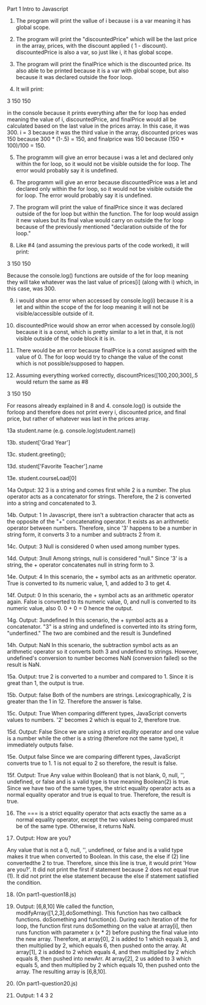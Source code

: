 Part 1 Intro to Javascript

1. The program will print the vallue of i because i is a var meaning it has global scope.

2. The program will print the "discountedPrice" which will be the last price in the array, prices, with the discount applied ( 1 - discount). discountedPrice is also a var, so just like i, it has global scope.

3. The program will print the finalPrice which is the discounted price. Its also able to be printed because it is a var with global scope, but also because it was declared outside the foor loop. 

4. It will print:

3
150
150 

in the console because it prints everything after the for loop has ended meaning the value of i, discountedPrice, and finalPrice would all be calculated based on the last value in the prices array. In this case, it was 300. i = 3 because it was the third value in the array, discounted prices was 150 because 300 * (1-.5) = 150, and finalprice was 150 because (150 * 100)/100 = 150.  

5. The programm will give an error because i was a let and declared only within the for loop, so it would not be visible outside the for loop. The error would probably say it is undefined.

6. The programm will give an error because discountedPrice was a let and declared only within the for loop, so it would not be visible outside the for loop. The error would probably say it is undefined.

7. The program will print the value of finalPrice since it was declared outside of the for loop but within the function. The for loop would assign it new values but its final value would carry on outside the for loop because of the previously mentioned "declaration outside of the for loop."

8. Like #4 (and assuming the previous parts of the code worked), it will print:

3
150
150

Because the console.log() functions are outside of the for loop meaning they will take whatever was the last value of prices[i] (along with i) which, in this case, was 300. 

9. i would show an error when accessed by console.log(i) because it is a let and within the scope of the for loop meaning it will not be visible/accessible outside of it. 

10. discountedPrice would show an error when accessed by console.log(i) because it is a const, which is pretty similar to a let in that, it is not visible outside of the code block it is in.

11. There would be an error because finalPrice is a const assigned with the value of 0. The for loop would try to change the value of the const which is not possible/supposed to happen. 

12. Assuming everything worked correctly, discountPrices([100,200,300],.5 would return the same as #8

3
150
150

For reasons already explained in 8 and 4. console.log() is outside the forloop and therefore does not print every i, discounted price, and final price, but rather of whatever was last in the prices array.

13a student.name (e.g. console.log(student.name))

13b. student['Grad Year']

13c. student.greeting();

13d. student['Favorite Teacher'].name

13e. student.courseLoad[0]

14a Output: 32
3 is a string and comes first while 2 is a number. The plus operator acts as a concatenator for strings. Therefore, the 2 is converted into a string and concatenated to 3. 

14b. Output: 1
In Javascript, there isn't a subtraction character that acts as the opposite of the "+" concatenating operator. It exists as an arithmetic operator between numbers. Therefore, since '3' happens to be a number in string form, it converts 3 to a number and subtracts 2 from it. 

14c. Output: 3
Null is considered 0 when used among number types.

14d. Output: 3null
Among strings, null is considered "null." Since '3' is a string, the + operator concatenates null in string form to 3.

14e. Output: 4
In this scenario, the + symbol acts as an arithmetic operator. True is converted to its numeric value, 1, and added to 3 to get 4.

14f. Output: 0
In this scenario, the + symbol acts as an arithmetic operator again. False is converted to its numeric value, 0, and null is converted to its numeric value, also 0.
0 + 0 = 0 hence the output.

14g. Output: 3undefined
In this scenario, the + symbol acts as a concatenator. "3" is a string and undefined is converted into its string form, "underfined." The two are combined and the result is 3undefined

14h. Output: NaN
In this scenario, the subtraction symbol acts as an arithmetic operator so it converts both 3 and undefined to strings. However, undefined's conversion to number becomes NaN (conversion failed) so the result is NaN.

15a. Output: true
2 is converted to a number and compared to 1. Since it is great than 1, the output is true.

15b. Output: false
Both of the numbers are strings. Lexicographically, 2 is greater than the 1 in 12. Therefore the answer is false.

15c. Output: True
When comparing different types, JavaScript converts values to numbers. '2' becomes 2 which is equal to 2, therefore true.

15d. Output: False
Since we are using a strict equlity operator and one value is a number while the other is a string (therefore not the same type), it immediately outputs false.

15e. Output false
Since we are comparing different types, JavaScript converts true to 1. 1 is not equal to 2 so therefore, the result is false. 

15f. Output: True
Any value within Boolean() that is not blank, 0, null, '', undefined, or false and is a valid type is true meaning Boolean(2) is true. Since we have two of the same types, the strict equality operator acts as a normal equality operator and true is equal to true. Therefore, the result is true. 

16. The === is a strict equality operator that acts exactly the same as a normal equality operator, except the two values being compared must be of the same type. Otherwise, it returns NaN. 

17. Output: How are you?

Any value that is not a 0, null, '', undefined, or false and is a valid type makes it true when converted to Boolean. In this case, the else if (2) line convertedthe 2 to true. Therefore, since this line is true, it would print 'How are you?'. It did not print the first if statement because 2 does not equal true (1). It did not print the else statement because the else if statement satisfied the condition.

18. (On part1-question18.js)

19. Output: [6,8,10]
We called the function, modifyArray([1,2,3],doSomething). This function has two callback functions. doSomething and function(x). During each iteration of the for loop, the function first runs doSomething on the value at array[i], then runs function with parameter x (x * 2) before pushing the final value into the new array. Therefore, at array[0], 2 is added to 1 which equals 3, and then multiplied by 2, which equals 6, then pushed onto the array. At array[1], 2 is added to 2 which equals 4, and then multiplied by 2 which equals 8, then pushed into newArr. At array[2], 2 us added to 3 which equals 5, and then multiplied by 2 which equals 10, then pushed onto the array. The resulting array is [6,8,10]. 

20. (On part1-question20.js)

21. Output: 1
            4
            3
            2

